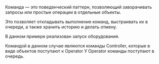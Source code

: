 Команда — это поведенческий паттерн, позволяющий заворачивать запросы или простые операции в отдельные объекты.

Это позволяет откладывать выполнение команд, выстраивать их в очереди, а также хранить историю и делать отмену.

В данном примере реализован запуск оборудования.

Командой в данном случае являются команды Сontroller, которые в виде объектов поступают к Operator
У Operator команды поступают в очередь.